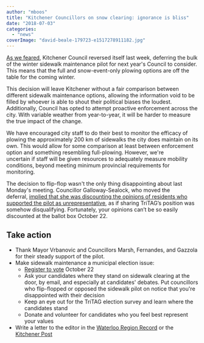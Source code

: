 ```yaml
---
author: "mboos"
title: "Kitchener Councillors on snow clearing: ignorance is bliss"
date: "2018-07-03"
categories: 
  - "news"
coverImage: "david-beale-179723-e1517278911182.jpg"
---
```


[As we feared](/blog/2018/06/22/a-summer-call-to-action-on-winter-sidewalks/), Kitchener Council reversed itself last week, deferring the bulk of the winter sidewalk maintenance pilot for next year's Council to consider. This means that the full and snow-event-only plowing options are off the table for the coming winter.

This decision will leave Kitchener without a fair comparison between different sidewalk maintenance options, allowing the information void to be filled by whoever is able to shout their political biases the loudest. Additionally, Council has opted to attempt proactive enforcement across the city. With variable weather from year-to-year, it will be harder to measure the true impact of the change.

We have encouraged city staff to do their best to monitor the efficacy of plowing the approximately 200 km of sidewalks the city does maintain on its own. This would allow for some comparison at least between enforcement option and something resembling full-plowing. However, we're uncertain if staff will be given resources to adequately measure mobility conditions, beyond meeting minimum provincial requirements for monitoring.

The decision to flip-flop wasn't the only thing disappointing about last Monday's meeting. Councillor Galloway-Sealock, who moved the deferral, [implied that she was discounting the opinions of residents who supported the pilot as unrepresentative](https://twitter.com/danbrotherston/status/1011682370251100160), as if sharing TriTAG’s position was somehow disqualifying. Fortunately, your opinions can’t be so easily discounted at the ballot box October 22.

## Take action

- Thank Mayor Vrbanovic and Councillors Marsh, Fernandes, and Gazzola for their steady support of the pilot.
- Make sidewalk maintenance a municipal election issue:
    - [Register to vote](https://www.voterlookup.ca/home.aspx) October 22
    - Ask your candidates where they stand on sidewalk clearing at the door, by email, and especially at candidates' debates. Put councillors who flip-flopped or opposed the sidewalk pilot on notice that you're disappointed with their decision
    - Keep an eye out for the TriTAG election survey and learn where the candidates stand
    - Donate and volunteer for candidates who you feel best represent your values
- Write a letter to the editor in the [Waterloo Region Record](mailto:letters@therecord.com) or the [Kitchener Post](mailto:bvrbanac@kitchenerpost.ca)
